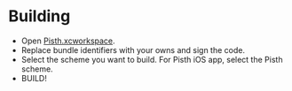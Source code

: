 # Building

- Open [Pisth.xcworkspace](https://github.com/ColdGrub1384/Pisth/tree/master/Pisth.xcworkspace).
- Replace bundle identifiers with your owns and sign the code.
- Select the scheme you want to build. For Pisth iOS app, select the Pisth scheme.
- BUILD!
